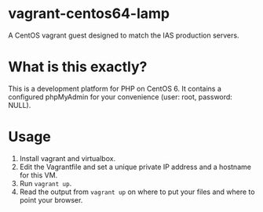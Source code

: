vagrant-centos64-lamp
=====================

A CentOS vagrant guest designed to match the IAS production
servers.


What is this exactly?
=====================

This is a development platform for PHP on CentOS 6. It contains
a configured phpMyAdmin for your convenience (user: root,
password: NULL).


Usage
=====

1. Install vagrant and virtualbox.
2. Edit the Vagrantfile and set a unique private IP address and a
   hostname for this VM.
3. Run `vagrant up`.
4. Read the output from `vagrant up` on where to put your files
   and where to point your browser.
